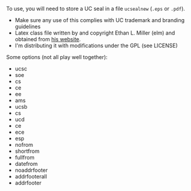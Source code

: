 To use, you will need to store a UC seal in a file `ucsealnew` (`.eps` or `.pdf`).

- Make sure any use of this complies with UC trademark and branding guidelines
- Latex class file written by and copyright Ethan L. Miller (elm)
and obtained from [his website](https://users.soe.ucsc.edu/~elm/Software/).
- I'm distributing it with modifications under the GPL (see LICENSE)


Some options (not all play well together):

* ucsc
* soe
* cs
* ce
* ee
* ams
* ucsb
* cs
* ucd
* ce
* ece
* esp
* nofrom
* shortfrom
* fullfrom
* datefrom
* noaddrfooter
* addrfooterall
* addrfooter

